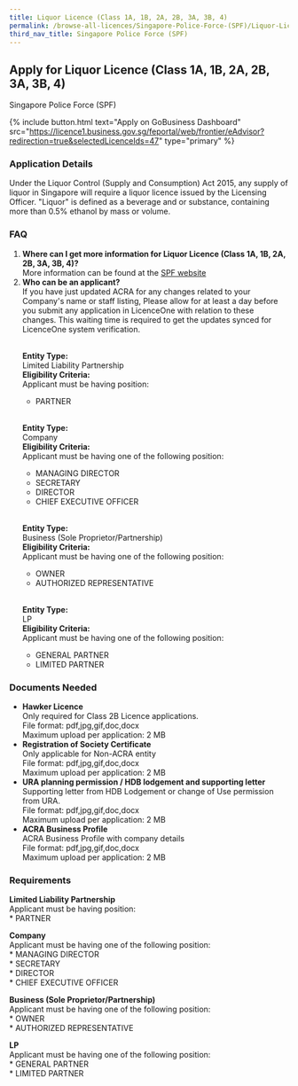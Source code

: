 ```yaml
---
title: Liquor Licence (Class 1A, 1B, 2A, 2B, 3A, 3B, 4)
permalink: /browse-all-licences/Singapore-Police-Force-(SPF)/Liquor-Licence-(Class-1A--1B--2A--2B--3A--3B--4)
third_nav_title: Singapore Police Force (SPF)
---
```


## Apply for Liquor Licence (Class 1A, 1B, 2A, 2B, 3A, 3B, 4)

Singapore Police Force (SPF)

{% include button.html text="Apply on GoBusiness Dashboard" src="https://licence1.business.gov.sg/feportal/web/frontier/eAdvisor?redirection=true&selectedLicenceIds=47" type="primary" %}

### Application Details

<p>Under the Liquor Control (Supply and Consumption) Act 2015, any supply of liquor in Singapore will require a liquor licence issued by the Licensing Officer. "Liquor" is defined as a beverage and or substance, containing more than 0.5% ethanol by mass or volume.</p>


<h3>FAQ</h3>

<ol>
  <li>
    <strong>Where can I get more information for Liquor Licence (Class 1A, 1B, 2A, 2B, 3A, 3B, 4)?</strong><br>        
More information can be found at the 
<a href="https://www.police.gov.sg/e-Services/Police-Licences/Liquor-Licence" target="_blank" rel="noopener">SPF website</a>
  </li>
  <li>
    <strong>Who can be an applicant?</strong><br>
If you have just updated ACRA for any changes related to your Company's name or staff listing, Please allow for at least a day before you submit any application in LicenceOne with relation to these changes. This waiting time is required to get the updates synced for LicenceOne system verification.<br><br>

<strong>Entity Type:</strong> <br>
Limited Liability Partnership<br>
<strong>Eligibility Criteria:</strong><br>
Applicant must be having position:<br> 
* PARTNER<br>        
<br>

<strong>Entity Type:</strong> <br>
Company<br>
<strong>Eligibility Criteria:</strong><br>
Applicant must be having one of the following position:<br>
* MANAGING DIRECTOR<br>
* SECRETARY<br>
* DIRECTOR<br>
* CHIEF EXECUTIVE OFFICER<br>
<br>        

<strong>Entity Type:</strong> <br>
Business (Sole Proprietor/Partnership)<br>
<strong>Eligibility Criteria:</strong><br>
Applicant must be having one of the following position:<br>
* OWNER<br>
* AUTHORIZED REPRESENTATIVE<br>
<br>

<strong>Entity Type:</strong> <br>
LP<br>
<strong>Eligibility Criteria:</strong><br>
Applicant must be having one of the following position:<br>
* GENERAL PARTNER<br>
* LIMITED PARTNER<br>
  </li>
</ol>


### Documents Needed

<ul>
<li><strong>Hawker Licence</strong><br />Only required for Class 2B Licence applications.<br>
File format: pdf,jpg,gif,doc,docx<br>
Maximum upload per application: 2 MB
</li>

<li><strong>Registration of Society Certificate</strong><br />Only applicable for Non-ACRA entity<br>
File format: pdf,jpg,gif,doc,docx<br>
Maximum upload per application: 2 MB
</li>

<li><strong>URA planning permission / HDB lodgement and supporting letter</strong><br />Supporting letter from HDB Lodgement or change of Use permission from URA.<br>
File format: pdf,jpg,gif,doc,docx<br>
Maximum upload per application: 2 MB
</li>

<li><strong>ACRA Business Profile</strong><br />ACRA Business Profile with company details<br>
File format: pdf,jpg,gif,doc,docx<br>
Maximum upload per application: 2 MB
</li>

</ul>

### Requirements

<p><strong>Limited Liability Partnership</strong><br />Applicant must be having position:<br />* PARTNER</p>
<p><strong>Company</strong><br />Applicant must be having one of the following position:<br />* MANAGING DIRECTOR<br />* SECRETARY<br />* DIRECTOR<br />* CHIEF EXECUTIVE OFFICER</p>
<p><strong>Business (Sole Proprietor/Partnership)</strong><br />Applicant must be having one of the following position:<br />* OWNER<br />* AUTHORIZED REPRESENTATIVE</p>
<p><strong>LP</strong><br />Applicant must be having one of the following position:<br />* GENERAL PARTNER<br />* LIMITED PARTNER</p>

